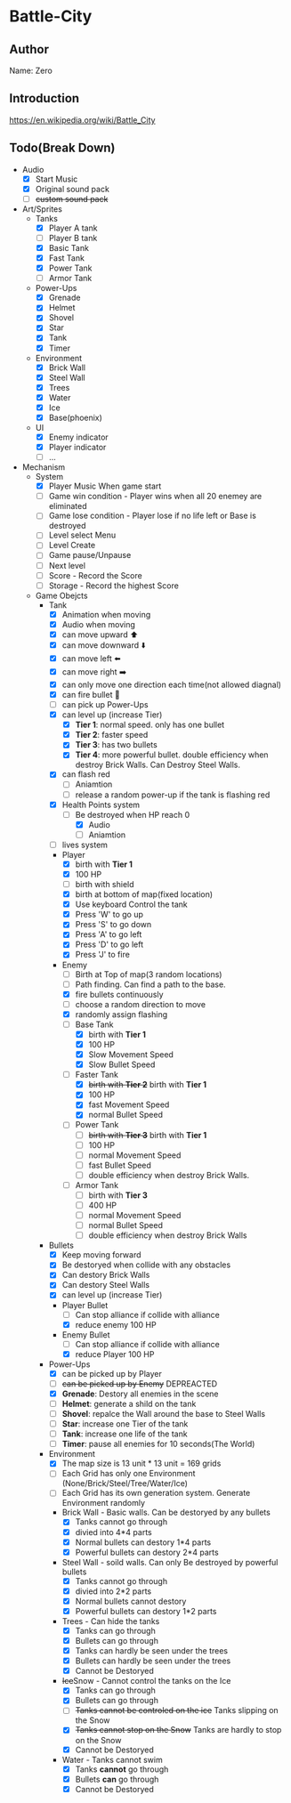 # Battle-City
## Author
Name: Zero
## Introduction
<https://en.wikipedia.org/wiki/Battle_City>
## Todo(Break Down)

- Audio
  - [x] Start Music
  - [x] Original sound pack
  - [ ] ~~custom sound pack~~
- Art/Sprites
  - Tanks
    - [x] Player A tank
    - [ ] Player B tank
    - [x] Basic Tank
    - [x] Fast Tank
    - [x] Power Tank
    - [ ] Armor Tank
  - Power-Ups
    - [x] Grenade
    - [x] Helmet
    - [x] Shovel
    - [x] Star
    - [x] Tank
    - [x] Timer
  - Environment
    - [x] Brick Wall
    - [x] Steel Wall
    - [x] Trees
    - [x] Water
    - [x] Ice
    - [x] Base(phoenix)
  - UI
    - [x] Enemy indicator
    - [x] Player indicator
    - [ ] ...
- Mechanism
  - System
    - [x] Player Music When game start
    - [ ] Game win condition - Player wins when all 20 enemey are eliminated
    - [ ] Game lose condition - Player lose if no life left or Base is destroyed
    - [ ] Level select Menu
    - [ ] Level Create
    - [ ] Game pause/Unpause
    - [ ] Next level
    - [ ] Score - Record the Score
    - [ ] Storage - Record the highest Score
  - Game Obejcts
    - Tank
      - [x] Animation when moving
      - [x] Audio when moving
      - [x] can move upward ⬆️
      - [x] can move downward ⬇️
      - [x] can move left ⬅️
      - [x] can move right ➡️
      - [x] can only move one direction each time(not allowed diagnal)
      - [x] can fire bullet 🔫
      - [ ] can pick up Power-Ups
      - [x] can level up (increase Tier)
        - [x] **Tier 1**: normal speed. only has one bullet
        - [x] **Tier 2**: faster speed
        - [x] **Tier 3**: has two bullets
        - [x] **Tier 4**: more powerful bullet. double efficiency when destroy Brick Walls. Can Destroy Steel Walls.
      - [x] can flash red
        - [ ] Aniamtion
        - [ ] release a random power-up if the tank is flashing red
      - [x] Health Points system
        - [ ] Be destroyed when HP reach 0
          - [x] Audio
          - [ ] Aniamtion
      - [ ] lives system
      - Player
        - [x] birth with **Tier 1**
        - [x] 100 HP
        - [ ] birth with shield
        - [x] birth at bottom of map(fixed location)
        - [x] Use keyboard Control the tank
        - [x] Press 'W' to go up
        - [x] Press 'S' to go down
        - [x] Press 'A' to go left
        - [x] Press 'D' to go left
        - [x] Press 'J' to fire
      - Enemy
        - [ ] Birth at Top of map(3 random locations)
        - [ ] Path finding. Can find a path to the base.
        - [x] fire bullets continuously
        - [ ] choose a random direction to move
        - [x] randomly assign flashing  
        - [ ] Base Tank
          - [x] birth with **Tier 1**
          - [x] 100 HP
          - [x] Slow Movement Speed
          - [x] Slow Bullet Speed
        - [ ] Faster Tank
          - [x] ~~birth with **Tier 2**~~ birth with **Tier 1**
          - [x] 100 HP
          - [x] fast Movement Speed
          - [x] normal Bullet Speed
        - [ ] Power Tank
          - [ ] ~~birth with **Tier 3**~~ birth with **Tier 1**
          - [ ] 100 HP
          - [ ] normal Movement Speed
          - [ ] fast Bullet Speed
          - [ ] double efficiency when destroy Brick Walls.
        - [ ] Armor Tank
          - [ ] birth with **Tier 3**
          - [ ] 400 HP
          - [ ] normal Movement Speed
          - [ ] normal Bullet Speed
          - [ ] double efficiency when destroy Brick Walls
    - Bullets
      - [x] Keep moving forward
      - [x] Be destoryed when collide with any obstacles
      - [x] Can destory Brick Walls
      - [x] Can destory Steel Walls
      - [x] can level up (increase Tier)
      - Player Bullet
        - [ ] Can stop alliance if collide with alliance
        - [x] reduce enemy 100 HP
      - Enemy Bullet
        - [ ] Can stop alliance if collide with alliance
        - [x] reduce Player 100 HP
    - Power-Ups
      - [x] can be picked up by Player
      - [ ] ~~can be picked up by Enemy~~ DEPREACTED
      - [x] **Grenade**: Destory all enemies in the scene
      - [ ] **Helmet**: generate a shild on the tank
      - [ ] **Shovel**: repalce the Wall around the base to Steel Walls
      - [ ] **Star**: increase one Tier of the tank
      - [ ] **Tank**: increase one life of the tank
      - [ ] **Timer**: pause all enemies for 10 seconds(The World)
    - Environment
      - [x] The map size is 13 unit * 13 unit = 169 grids
      - [ ] Each Grid has only one Environment (None/Brick/Steel/Tree/Water/Ice)
      - [ ] Each Grid has its own generation system. Generate Environment randomly
      - Brick Wall - Basic walls. Can be destoryed by any bullets
        - [x] Tanks cannot go through
        - [x] divied into 4*4 parts
        - [x] Normal bullets can destory 1*4 parts
        - [x] Powerful bullets can destory 2*4 parts
      - Steel Wall - soild walls. Can only Be destroyed by powerful bullets
        - [x] Tanks cannot go through
        - [x] divied into 2*2 parts
        - [x] Normal bullets cannot destory
        - [x] Powerful bullets can destory 1*2 parts
      - Trees - Can hide the tanks
        - [x] Tanks can go through
        - [x] Bullets can go through
        - [x] Tanks can hardly be seen under the trees
        - [x] Bullets can hardly be seen under the trees
        - [x] Cannot be Destoryed
      - ~~Ice~~Snow - Cannot control the tanks on the Ice
        - [x] Tanks can go through
        - [x] Bullets can go through
        - [ ] ~~Tanks cannot be controled on the ice~~ Tanks slipping on the Snow
        - [x] ~~Tanks cannot stop on the Snow~~ Tanks are hardly to stop on the Snow
        - [x] Cannot be Destoryed
      - Water - Tanks cannot swim
        - [x] Tanks **cannot** go through
        - [x] Bullets **can** go through
        - [x] Cannot be Destoryed
